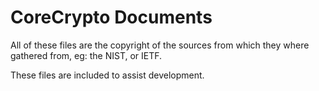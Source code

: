 # CoreCrypto Documents

All of these files are the copyright of the sources from which they where gathered from, eg: the NIST, or IETF.

These files are included to assist development.

